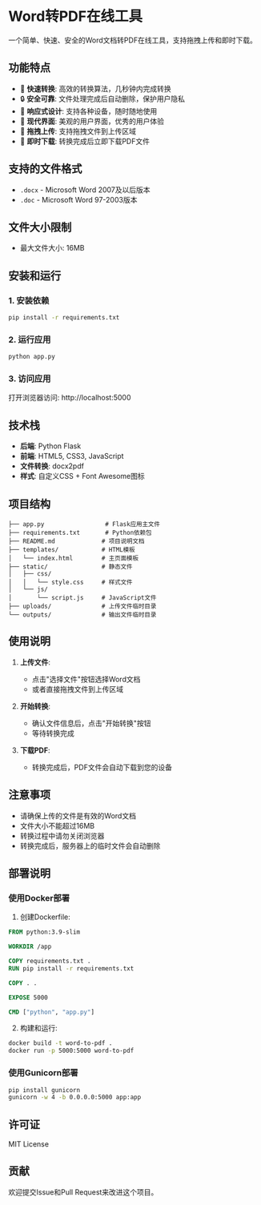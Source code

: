 # Word转PDF在线工具

一个简单、快速、安全的Word文档转PDF在线工具，支持拖拽上传和即时下载。

## 功能特点

- 🚀 **快速转换**: 高效的转换算法，几秒钟内完成转换
- 🔒 **安全可靠**: 文件处理完成后自动删除，保护用户隐私
- 📱 **响应式设计**: 支持各种设备，随时随地使用
- 🎨 **现代界面**: 美观的用户界面，优秀的用户体验
- 📁 **拖拽上传**: 支持拖拽文件到上传区域
- 💾 **即时下载**: 转换完成后立即下载PDF文件

## 支持的文件格式

- `.docx` - Microsoft Word 2007及以后版本
- `.doc` - Microsoft Word 97-2003版本

## 文件大小限制

- 最大文件大小: 16MB

## 安装和运行

### 1. 安装依赖

```bash
pip install -r requirements.txt
```

### 2. 运行应用

```bash
python app.py
```

### 3. 访问应用

打开浏览器访问: http://localhost:5000

## 技术栈

- **后端**: Python Flask
- **前端**: HTML5, CSS3, JavaScript
- **文件转换**: docx2pdf
- **样式**: 自定义CSS + Font Awesome图标

## 项目结构

```
├── app.py                 # Flask应用主文件
├── requirements.txt       # Python依赖包
├── README.md             # 项目说明文档
├── templates/            # HTML模板
│   └── index.html        # 主页面模板
├── static/               # 静态文件
│   ├── css/
│   │   └── style.css     # 样式文件
│   └── js/
│       └── script.js     # JavaScript文件
├── uploads/              # 上传文件临时目录
└── outputs/              # 输出文件临时目录
```

## 使用说明

1. **上传文件**: 
   - 点击"选择文件"按钮选择Word文档
   - 或者直接拖拽文件到上传区域

2. **开始转换**: 
   - 确认文件信息后，点击"开始转换"按钮
   - 等待转换完成

3. **下载PDF**: 
   - 转换完成后，PDF文件会自动下载到您的设备

## 注意事项

- 请确保上传的文件是有效的Word文档
- 文件大小不能超过16MB
- 转换过程中请勿关闭浏览器
- 转换完成后，服务器上的临时文件会自动删除

## 部署说明

### 使用Docker部署

1. 创建Dockerfile:

```dockerfile
FROM python:3.9-slim

WORKDIR /app

COPY requirements.txt .
RUN pip install -r requirements.txt

COPY . .

EXPOSE 5000

CMD ["python", "app.py"]
```

2. 构建和运行:

```bash
docker build -t word-to-pdf .
docker run -p 5000:5000 word-to-pdf
```

### 使用Gunicorn部署

```bash
pip install gunicorn
gunicorn -w 4 -b 0.0.0.0:5000 app:app
```

## 许可证

MIT License

## 贡献

欢迎提交Issue和Pull Request来改进这个项目。